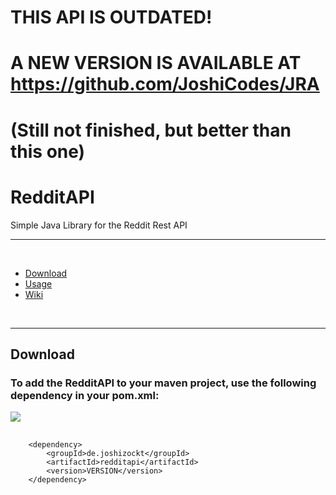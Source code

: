 # THIS API IS OUTDATED!
# A NEW VERSION IS AVAILABLE AT https://github.com/JoshiCodes/JRA
# (Still not finished, but better than this one)

# RedditAPI
Simple Java Library for the Reddit Rest API
<br>
<hr>
<br>
<ul>
    <li><a href="#download">Download</a></li>
    <li><a href="#usage">Usage</a></li>
    <li><a href="https://github.com/JoshiCodes/RedditAPI/wiki">Wiki</a></li>
</ul>
<br>
<hr>
<section id="download">
<h2>Download</h2>
<h3>To add the RedditAPI to your maven project, use the following dependency in your pom.xml:</h3>
    <a alt="Version:"><img src="https://img.shields.io/github/v/release/JoshiCodes/RedditAPI"></a>
<pre>
    <code>
    &ltdependency>
        &ltgroupId>de.joshizockt&lt/groupId>
        &ltartifactId>redditapi&lt/artifactId>
        &ltversion>VERSION&lt/version>
    &lt/dependency>
    </code>
</pre>
</section>
<section id="usage">
</section>
